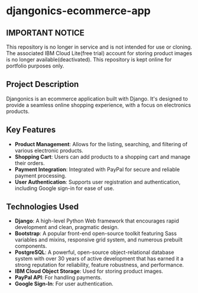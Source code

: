 # djangonics-ecommerce-app

## IMPORTANT NOTICE
This repository is no longer in service and is not intended for use or cloning. The associated IBM Cloud Lite(free trial) account for storing product images is no longer available(deactivated). This repository is kept online for portfolio purposes only.

## Project Description

Djangonics is an ecommerce application built with Django. It's designed to provide a seamless online shopping experience, with a focus on electronics products.

## Key Features

- **Product Management**: Allows for the listing, searching, and filtering of various electronic products.
- **Shopping Cart**: Users can add products to a shopping cart and manage their orders.
- **Payment Integration**: Integrated with PayPal for secure and reliable payment processing.
- **User Authentication**: Supports user registration and authentication, including Google sign-in for ease of use.

## Technologies Used

- **Django**: A high-level Python Web framework that encourages rapid development and clean, pragmatic design.
- **Bootstrap**: A popular front-end open-source toolkit featuring Sass variables and mixins, responsive grid system, and numerous prebuilt components.
- **PostgreSQL**: A powerful, open-source object-relational database system with over 30 years of active development that has earned it a strong reputation for reliability, feature robustness, and performance.
- **IBM Cloud Object Storage**: Used for storing product images.
- **PayPal API**: For handling payments.
- **Google Sign-In**: For user authentication.



